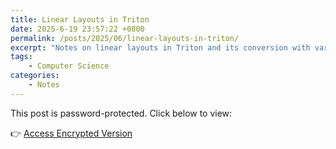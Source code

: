 ```yaml
---
title: Linear Layouts in Triton
date: 2025-6-19 23:57:22 +0800
permalink: /posts/2025/06/linear-layouts-in-triton/
excerpt: "Notes on linear layouts in Triton and its conversion with various traditional layout types."
tags: 
    - Computer Science
categories: 
    - Notes
---
```


This post is password-protected. Click below to view:

👉 [Access Encrypted Version](https://bowenyu066.github.io/encrypted/triton-linear-layouts.html)